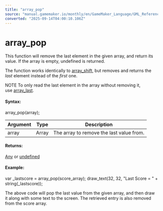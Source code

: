 ```yaml
---
title: "array_pop"
source: "manual.gamemaker.io/monthly/en/GameMaker_Language/GML_Reference/Variable_Functions/array_pop.htm"
converted: "2025-09-14T04:00:10.106Z"
---
```


# array\_pop

This function will remove the last element in the given array, and return its value. If the array is empty, undefined is returned.

The function works identically to [array\_shift](array_shift.md), but removes and returns the _last_ element instead of the _first_ one.

NOTE To only read the last element in the array without removing it, use [array\_last](array_last.md).

#### Syntax:

array\_pop(array);

| Argument | Type | Description |
| --- | --- | --- |
| array | Array | The array to remove the last value from. |

#### Returns:

[Any](../../GML_Overview/Data_Types.htm#variable) or [undefined](../../GML_Overview/Data_Types.md)

#### Example:

var \_lastscore = array\_pop(score\_array);
draw\_text(32, 32, "Last Score = " + string(\_lastscore));

The above code will pop the last value from the given array, and then draw it along with some text to the screen. The retrieved entry is also removed from the score array.